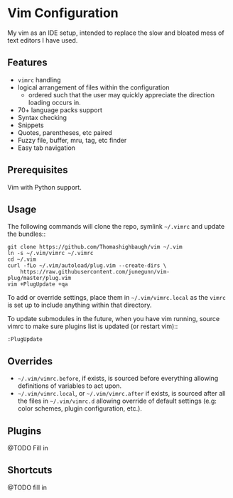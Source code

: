 # Vim Configuration 

My vim as an IDE setup, intended to replace the slow and bloated mess of text editors I have used. 



## Features

* ``vimrc`` handling
* logical arrangement of files within the configuration
    * ordered such that the user may quickly appreciate the direction loading occurs in. 
* 70+ language packs support
* Syntax checking
* Snippets
* Quotes, parentheses, etc paired
* Fuzzy file, buffer, mru, tag, etc finder
* Easy tab navigation

## Prerequisites

Vim with Python support.

## Usage


The following commands will clone the repo, symlink ``~/.vimrc`` and update the
bundles::

    git clone https://github.com/Thomashighbaugh/vim ~/.vim
    ln -s ~/.vim/vimrc ~/.vimrc
    cd ~/.vim
    curl -fLo ~/.vim/autoload/plug.vim --create-dirs \
        https://raw.githubusercontent.com/junegunn/vim-plug/master/plug.vim
    vim +PlugUpdate +qa

To add or override settings, place them in ``~/.vim/vimrc.local`` as the ``vimrc`` is set up to include anything within that directory.

To update submodules in the future, when you have vim running, source vimrc to
make sure plugins list is updated (or restart vim)::

    :PlugUpdate



## Overrides

* ``~/.vim/vimrc.before``, if exists, is sourced before everything allowing
  definitions of variables to act upon.
* ``~/.vim/vimrc.local``, or ``~/.vim/vimrc.after`` if exists, is sourced after all
  the files in ``~/.vim/vimrc.d`` allowing override of default settings (e.g:
  color schemes, plugin configuration, etc.).

## Plugins
@TODO Fill in 


## Shortcuts 
@TODO fill in
